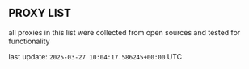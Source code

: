 ## PROXY LIST

all proxies in this list were collected from open sources and tested for functionality

last update: `2025-03-27 10:04:17.586245+00:00` UTC